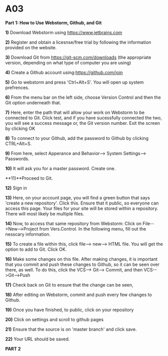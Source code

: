 # A03
**Part 1: How to Use Webstorm, Github, and Git**


**1)** Download Webstorm using https://www.jetbrains.com


**2)** Register and obtain a licesnse/free trial by following the information provided on the website. 


**3)** Download Git from https://git-scm.com/downloads (the appropriate version, depending on what type of computer you are using)



**4)**  Create a Github account using:https://github.com/join



**5)** Go to webstorm and press 'Ctrl+Alt+S'. You will open up system prefrences. 


**6)** From the menu bar on the left side, choose Version Control and then the Git option underneath that.  



**7)** Here, enter the path that will allow your work on Webstorm to be connected to Git. Click test, and if you have sucessfully connected the two, you will see a success message or, the Git version number. Exit the screen by clicking OK




**8)** To connect to your Github, add the password to Github by clicking CTRL+Alt+S. 



**9)** From here, select Apperance and Behavior--> System Settings--> Passwords. 




**10)** It will ask you for a master password. Create one. 


**11)**Proceed to Git.



**12)** Sign in 



**13)** Here, on your account page, you will find a green button that says 'create a new repository'. Click this. Ensure that it public, so everyone can access this page.  Your files for your site will be stored within a repository. There will most likely be multiple files. 



**14)** Now, to access that same repository from Webstorm: Click on File-->New-->Project from Vers.Control. In the following menu, fill out the nesscary information.


**15)** To create a file within this, click file--> new--> HTML file. You will get the option to add to Git. Click OK. 


**16)** Make some changes on this file. After making changes, it is important that you commit and push these changes to Github, so it can be seen over there, as well. To do this, click the VCS--> Git--> Commit, and then VCS-->Git-->Push

**17)** Check back on Git to ensure that the change can be seen, 

**18)** After editing on Webstorm, commit and push every few changes to Github. 


**19)** Once you have finished, to public, click on your repository 



**20)** Click on settings and scroll to github pages



**21)** Ensure that the source is on 'master branch' and click save.



**22)** Your URL should be saved. 

**PART 2** 


